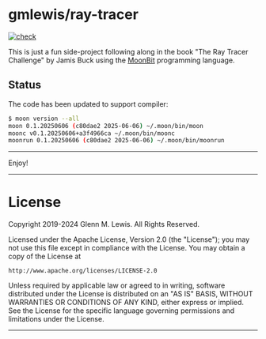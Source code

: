 # gmlewis/ray-tracer
[![check](https://github.com/gmlewis/moonbit-ray-tracer/actions/workflows/check.yml/badge.svg)](https://github.com/gmlewis/moonbit-ray-tracer/actions/workflows/check.yml)

This is just a fun side-project following along in the book
"The Ray Tracer Challenge" by Jamis Buck using the [MoonBit]
programming language.

[MoonBit]: https://www.moonbitlang.com/

## Status

The code has been updated to support compiler:

```bash
$ moon version --all
moon 0.1.20250606 (c80dae2 2025-06-06) ~/.moon/bin/moon
moonc v0.1.20250606+a3f4966ca ~/.moon/bin/moonc
moonrun 0.1.20250606 (c80dae2 2025-06-06) ~/.moon/bin/moonrun
```

----------------------------------------------------------------------

Enjoy!

----------------------------------------------------------------------

# License

Copyright 2019-2024 Glenn M. Lewis. All Rights Reserved.

Licensed under the Apache License, Version 2.0 (the "License");
you may not use this file except in compliance with the License.
You may obtain a copy of the License at

    http://www.apache.org/licenses/LICENSE-2.0

Unless required by applicable law or agreed to in writing, software
distributed under the License is distributed on an "AS IS" BASIS,
WITHOUT WARRANTIES OR CONDITIONS OF ANY KIND, either express or implied.
See the License for the specific language governing permissions and
limitations under the License.

----------------------------------------------------------------------
